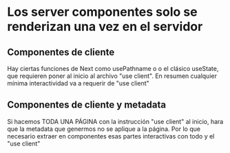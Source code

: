 # Los server componentes solo se renderizan una vez en el servidor

## Componentes de cliente
Hay ciertas funciones de Next como usePathname o
o el clásico useState, que requieren poner al inicio al archivo "use client". En resumen cualquier mínima interactividad va a requerir de "use client"

## Componentes de cliente y metadata
Si hacemos TODA UNA PÁGINA con la instrucción "use client" al inicio, hara que la metadata que genermos no se aplique a la página. Por lo que necesario extraer en componentes esas partes interactivas con todo y el "use client"
